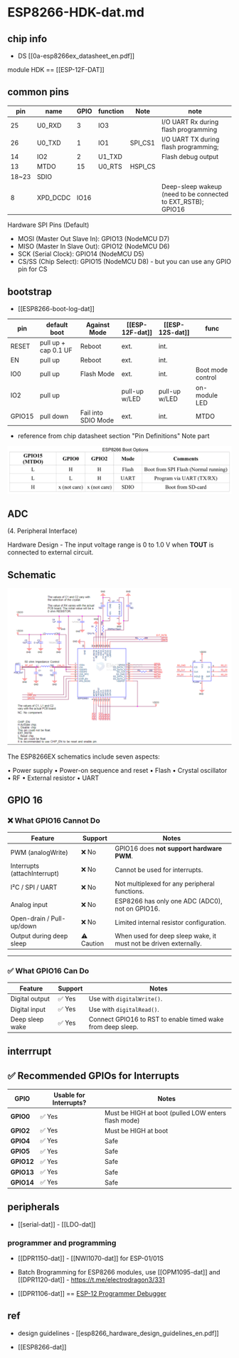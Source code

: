 
# ESP8266-HDK-dat.md


## chip info 

- DS [[0a-esp8266ex_datasheet_en.pdf]]

module HDK == [[ESP-12F-DAT]]

## common pins 


| pin   | name     | GPIO | function | Note    | note                                                         |
| ----- | -------- | ---- | -------- | ------- | ------------------------------------------------------------ |
| 25    | U0_RXD   | 3    | IO3      |         | I/O UART Rx during flash programming                         |
| 26    | U0_TXD   | 1    | IO1      | SPI_CS1 | I/O UART TX during flash programming;                        |
| 14    | IO2      | 2    | U1_TXD   |         | Flash debug output                                           |
| 13    | MTDO     | 15   | U0_RTS   | HSPI_CS |                                                              |
| 18~23 | SDIO     |      |          |         |                                                              |
| 8     | XPD_DCDC | IO16 |          |         | Deep-sleep wakeup (need to be connected to EXT_RSTB); GPIO16 |


Hardware SPI Pins (Default)
- MOSI (Master Out Slave In): GPIO13 (NodeMCU D7)
- MISO (Master In Slave Out): GPIO12 (NodeMCU D6)
- SCK (Serial Clock): GPIO14 (NodeMCU D5)
- CS/SS (Chip Select): GPIO15 (NodeMCU D8) - but you can use any GPIO pin for CS


## bootstrap

- [[ESP8266-boot-log-dat]]

| pin    | default boot         | Against Mode        | [[ESP-12F-dat]] | [[ESP-12S-dat]] | func              |
| ------ | -------------------- | ------------------- | --------------- | --------------- | ----------------- |
| RESET  | pull up + cap 0.1 UF | Reboot              | ext.            | int.            |                   |
| EN     | pull up              | Reboot              | ext.            | int.            |                   |
| IO0    | pull up              | Flash Mode          | ext.            | int.            | Boot mode control |
| IO2    | pull up              |                     | pull-up w/LED   | pull-up w/LED   | on-module LED     |
| GPIO15 | pull down            | Fail into SDIO Mode | ext.            | int.            | MTDO              |

- reference from chip datasheet section "Pin Definitions" Note part

![](15-46-00-28-03-2023.png)


## ADC

(4. Peripheral Interface)

Hardware Design - The input voltage range is 0 to 1.0 V when **TOUT** is connected to external circuit.




## Schematic 

![](2025-05-14-17-59-15.png)

The ESP8266EX schematics include seven aspects: 

• Power supply 
• Power-on sequence and reset 
• Flash 
• Crystal oscillator 
• RF 
• External resistor 
• UART

## GPIO 16 



### ❌ What GPIO16 **Cannot** Do

| Feature                      | Support   | Notes                                                            |
| ---------------------------- | --------- | ---------------------------------------------------------------- |
| PWM (analogWrite)            | ❌ No      | GPIO16 does **not support hardware PWM**.                        |
| Interrupts (attachInterrupt) | ❌ No      | Cannot be used for interrupts.                                   |
| I²C / SPI / UART             | ❌ No      | Not multiplexed for any peripheral functions.                    |
| Analog input                 | ❌ No      | ESP8266 has only one ADC (ADC0), not on GPIO16.                  |
| Open-drain / Pull-up/down    | ❌ No      | Limited internal resistor configuration.                         |
| Output during deep sleep     | ⚠️ Caution | When used for deep sleep wake, it must not be driven externally. |

---

### ✅ What GPIO16 **Can** Do

| Feature         | Support | Notes                                                       |
| --------------- | ------- | ----------------------------------------------------------- |
| Digital output  | ✅ Yes   | Use with `digitalWrite()`.                                  |
| Digital input   | ✅ Yes   | Use with `digitalRead()`.                                   |
| Deep sleep wake | ✅ Yes   | Connect GPIO16 to RST to enable timed wake from deep sleep. |

## interrrupt 

## ✅ Recommended GPIOs for Interrupts

| GPIO | Usable for Interrupts? | Notes                            |
|------|-------------------------|----------------------------------|
| **GPIO0**  | ✅ Yes              | Must be HIGH at boot (pulled LOW enters flash mode) |
| **GPIO2**  | ✅ Yes              | Must be HIGH at boot             |
| **GPIO4**  | ✅ Yes              | Safe                             |
| **GPIO5**  | ✅ Yes              | Safe                             |
| **GPIO12** | ✅ Yes              | Safe                             |
| **GPIO13** | ✅ Yes              | Safe                             |
| **GPIO14** | ✅ Yes              | Safe                             |


## peripherals 

- [[serial-dat]] - [[LDO-dat]]

### programmer and programming 

- [[DPR1150-dat]] - [[NWI1070-dat]] for ESP-01/01S 

- Batch Brogramming for ESP8266 modules, use [[OPM1095-dat]] and [[DPR1120-dat]] - https://t.me/electrodragon3/331

- [[DPR1106-dat]] == [ESP-12 Programmer Debugger](https://www.electrodragon.com/product/esp-12-programmer-debugger/)



## ref 

- design guidelines - [[esp8266_hardware_design_guidelines_en.pdf]]


- [[ESP8266-dat]]